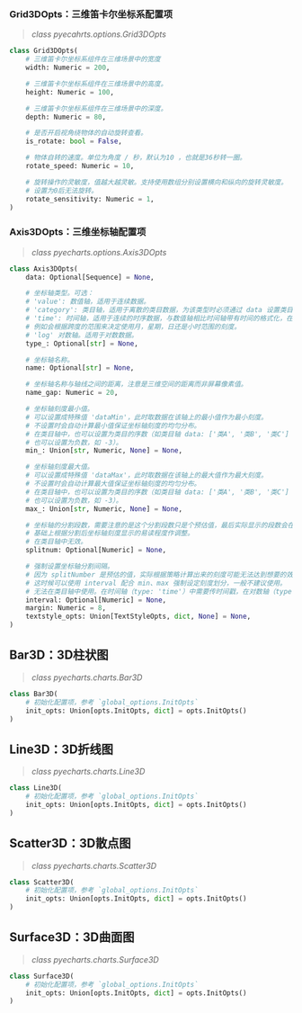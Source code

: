### Grid3DOpts：三维笛卡尔坐标系配置项
> *class pyecahrts.options.Grid3DOpts*

```python
class Grid3DOpts(
    # 三维笛卡尔坐标系组件在三维场景中的宽度
    width: Numeric = 200,

    # 三维笛卡尔坐标系组件在三维场景中的高度。
    height: Numeric = 100,

    # 三维笛卡尔坐标系组件在三维场景中的深度。
    depth: Numeric = 80,

    # 是否开启视角绕物体的自动旋转查看。
    is_rotate: bool = False,

    # 物体自转的速度。单位为角度 / 秒，默认为10 ，也就是36秒转一圈。
    rotate_speed: Numeric = 10,

    # 旋转操作的灵敏度，值越大越灵敏。支持使用数组分别设置横向和纵向的旋转灵敏度。
    # 设置为0后无法旋转。
    rotate_sensitivity: Numeric = 1,
)
```

### Axis3DOpts：三维坐标轴配置项
> *class pyecharts.options.Axis3DOpts*

```python
class Axis3DOpts(
    data: Optional[Sequence] = None,

    # 坐标轴类型。可选：
    # 'value': 数值轴，适用于连续数据。
    # 'category': 类目轴，适用于离散的类目数据，为该类型时必须通过 data 设置类目数据。
    # 'time': 时间轴，适用于连续的时序数据，与数值轴相比时间轴带有时间的格式化，在刻度计算上也有所不同，
    # 例如会根据跨度的范围来决定使用月，星期，日还是小时范围的刻度。
    # 'log' 对数轴。适用于对数数据。
    type_: Optional[str] = None,

    # 坐标轴名称。
    name: Optional[str] = None,

    # 坐标轴名称与轴线之间的距离，注意是三维空间的距离而非屏幕像素值。
    name_gap: Numeric = 20,

    # 坐标轴刻度最小值。
    # 可以设置成特殊值 'dataMin'，此时取数据在该轴上的最小值作为最小刻度。
    # 不设置时会自动计算最小值保证坐标轴刻度的均匀分布。
    # 在类目轴中，也可以设置为类目的序数（如类目轴 data: ['类A', '类B', '类C'] 中，序数 2 表示 '类C'。
    # 也可以设置为负数，如 -3）。
    min_: Union[str, Numeric, None] = None,

    # 坐标轴刻度最大值。
    # 可以设置成特殊值 'dataMax'，此时取数据在该轴上的最大值作为最大刻度。
    # 不设置时会自动计算最大值保证坐标轴刻度的均匀分布。
    # 在类目轴中，也可以设置为类目的序数（如类目轴 data: ['类A', '类B', '类C'] 中，序数 2 表示 '类C'。
    # 也可以设置为负数，如 -3）。
    max_: Union[str, Numeric, None] = None,

    # 坐标轴的分割段数，需要注意的是这个分割段数只是个预估值，最后实际显示的段数会在这个
    # 基础上根据分割后坐标轴刻度显示的易读程度作调整。
    # 在类目轴中无效。
    splitnum: Optional[Numeric] = None,

    # 强制设置坐标轴分割间隔。
    # 因为 splitNumber 是预估的值，实际根据策略计算出来的刻度可能无法达到想要的效果，
    # 这时候可以使用 interval 配合 min、max 强制设定刻度划分，一般不建议使用。
    # 无法在类目轴中使用。在时间轴（type: 'time'）中需要传时间戳，在对数轴（type: 'log'）中需要传指数值。
    interval: Optional[Numeric] = None,
    margin: Numeric = 8,
    textstyle_opts: Union[TextStyleOpts, dict, None] = None,
)
```

## Bar3D：3D柱状图

> *class pyecharts.charts.Bar3D*

```python
class Bar3D(
    # 初始化配置项，参考 `global_options.InitOpts`
    init_opts: Union[opts.InitOpts, dict] = opts.InitOpts()
)
```

## Line3D：3D折线图

> *class pyecharts.charts.Line3D*

```python
class Line3D(
    # 初始化配置项，参考 `global_options.InitOpts`
    init_opts: Union[opts.InitOpts, dict] = opts.InitOpts()
)
```

## Scatter3D：3D散点图

> *class pyecharts.charts.Scatter3D*

```python
class Scatter3D(
    # 初始化配置项，参考 `global_options.InitOpts`
    init_opts: Union[opts.InitOpts, dict] = opts.InitOpts()
)
```

## Surface3D：3D曲面图

> *class pyecharts.charts.Surface3D*

```python
class Surface3D(
    # 初始化配置项，参考 `global_options.InitOpts`
    init_opts: Union[opts.InitOpts, dict] = opts.InitOpts()
)
```
